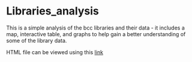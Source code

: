 # Libraries_analysis

This is a simple analysis of the bcc libraries and their data - it includes a map, interactive table, and graphs to help gain a better understanding of some of the library data.

HTML file can be viewed using this [link](https://owen-j-looney.github.io/libraries_analysis/)

